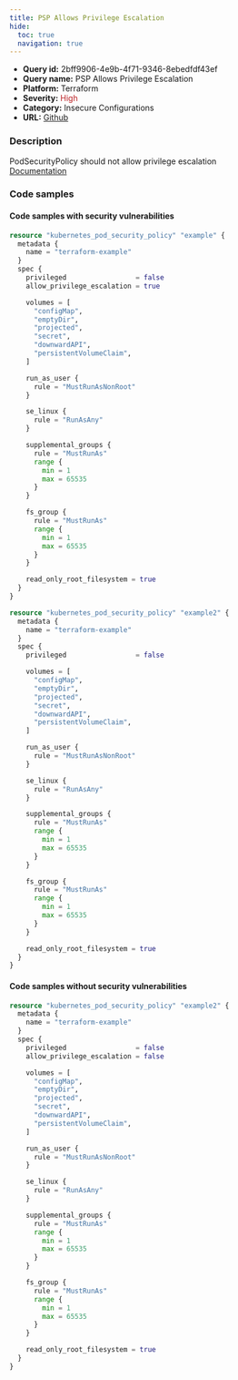 ```yaml
---
title: PSP Allows Privilege Escalation
hide:
  toc: true
  navigation: true
---
```


<style>
  .highlight .hll {
    background-color: #ff171742;
  }
  .md-content {
    max-width: 1100px;
    margin: 0 auto;
  }
</style>

-   **Query id:** 2bff9906-4e9b-4f71-9346-8ebedfdf43ef
-   **Query name:** PSP Allows Privilege Escalation
-   **Platform:** Terraform
-   **Severity:** <span style="color:#bb2124">High</span>
-   **Category:** Insecure Configurations
-   **URL:** [Github](https://github.com/Checkmarx/kics/tree/master/assets/queries/terraform/kubernetes/psp_allows_privilege_escalation)

### Description
PodSecurityPolicy should not allow privilege escalation<br>
[Documentation](https://registry.terraform.io/providers/hashicorp/kubernetes/latest/docs/resources/pod_security_policy#allow_privilege_escalation)

### Code samples
#### Code samples with security vulnerabilities
```tf title="Positive test num. 1 - tf file" hl_lines="50 7"
resource "kubernetes_pod_security_policy" "example" {
  metadata {
    name = "terraform-example"
  }
  spec {
    privileged                 = false
    allow_privilege_escalation = true

    volumes = [
      "configMap",
      "emptyDir",
      "projected",
      "secret",
      "downwardAPI",
      "persistentVolumeClaim",
    ]

    run_as_user {
      rule = "MustRunAsNonRoot"
    }

    se_linux {
      rule = "RunAsAny"
    }

    supplemental_groups {
      rule = "MustRunAs"
      range {
        min = 1
        max = 65535
      }
    }

    fs_group {
      rule = "MustRunAs"
      range {
        min = 1
        max = 65535
      }
    }

    read_only_root_filesystem = true
  }
}

resource "kubernetes_pod_security_policy" "example2" {
  metadata {
    name = "terraform-example"
  }
  spec {
    privileged                 = false

    volumes = [
      "configMap",
      "emptyDir",
      "projected",
      "secret",
      "downwardAPI",
      "persistentVolumeClaim",
    ]

    run_as_user {
      rule = "MustRunAsNonRoot"
    }

    se_linux {
      rule = "RunAsAny"
    }

    supplemental_groups {
      rule = "MustRunAs"
      range {
        min = 1
        max = 65535
      }
    }

    fs_group {
      rule = "MustRunAs"
      range {
        min = 1
        max = 65535
      }
    }

    read_only_root_filesystem = true
  }
}


```


#### Code samples without security vulnerabilities
```tf title="Negative test num. 1 - tf file"
resource "kubernetes_pod_security_policy" "example2" {
  metadata {
    name = "terraform-example"
  }
  spec {
    privileged                 = false
    allow_privilege_escalation = false

    volumes = [
      "configMap",
      "emptyDir",
      "projected",
      "secret",
      "downwardAPI",
      "persistentVolumeClaim",
    ]

    run_as_user {
      rule = "MustRunAsNonRoot"
    }

    se_linux {
      rule = "RunAsAny"
    }

    supplemental_groups {
      rule = "MustRunAs"
      range {
        min = 1
        max = 65535
      }
    }

    fs_group {
      rule = "MustRunAs"
      range {
        min = 1
        max = 65535
      }
    }

    read_only_root_filesystem = true
  }
}

```
